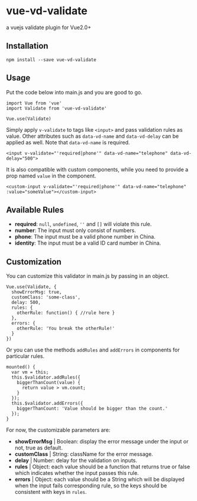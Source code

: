 # vue-vd-validate
a vuejs validate plugin for Vue2.0+

## Installation
```
npm install --save vue-vd-validate
```

## Usage
Put the code below into main.js and you are good to go.
```
import Vue from 'vue'
import Validate from 'vue-vd-validate'

Vue.use(Validate)
```
Simply apply `v-validate` to tags like `<input>` and pass validation rules as value. Other attributes such as `data-vd-name` and `data-vd-delay` can be applied as well. Note that `data-vd-name` is required.
```
<input v-validate="'required|phone'" data-vd-name="telephone" data-vd-delay="500">
```
It is also compatible with custom components, while you need to provide a prop named `value` in the component.
```
<custom-input v-validate="'required|phone'" data-vd-name="telephone" :value="someValue"></custom-input>
```

## Available Rules
- **required**: `null`, `undefined`, `''` and `[]` will violate this rule.
- **number**: The input must only consist of numbers.
- **phone**: The input must be a valid phone number in China.
- **identity**: The input must be a valid ID card number in China.

## Customization
You can customize this validator in main.js by passing in an object.
```
Vue.use(Validate, {
  showErrorMsg: true,
  customClass: 'some-class',
  delay: 500,
  rules: {
    otherRule: function() { //rule here }
  },
  errors: {
    otherRule: 'You break the otherRule!'
  }
})
```
Or you can use the methods `addRules` and `addErrors` in components for particular rules.
```
mounted() {
  var vm = this;
  this.$validator.addRules({
    biggerThanCount(value) {
      return value > vm.count;
    }
  });
  this.$validator.addErrors({
    biggerThanCount: 'Value should be bigger than the count.'
  });
}
```
For now, the customizable parameters are:
- **showErrorMsg** | Boolean: display the error message under the input or not, true as default.
- **customClass** | String: className for the error message.
- **delay** | Number: delay for the validation on inputs.
- **rules** | Object: each value should be a function that returns true or false which indicates whether the input passes this rule.
- **errors** | Object: each value should be a String which will be displayed when the input fails corresponding rule, so the keys should be consistent with keys in `rules`.
